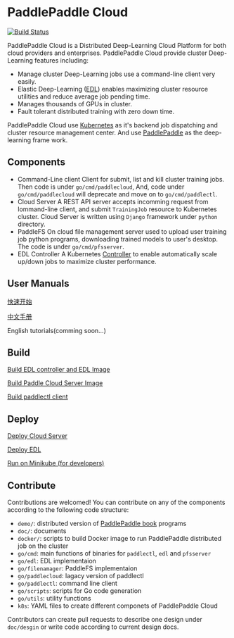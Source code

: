 # PaddlePaddle Cloud

[![Build Status](https://travis-ci.org/PaddlePaddle/cloud.svg?branch=develop)](https://travis-ci.org/PaddlePaddle/cloud)

PaddlePaddle Cloud is a Distributed Deep-Learning Cloud Platform for both cloud
providers and enterprises. PaddlePaddle Cloud provide cluster Deep-Learning
features including:

- Manage cluster Deep-Learning jobs use a command-line client very easily.
- Elastic Deep-Learning ([EDL](./doc/edl/README.md)) enables maximizing cluster resource utilities
  and reduce average job pending time.
- Manages thousands of GPUs in cluster.
- Fault tolerant distributed training with zero down time.

PaddlePaddle Cloud use [Kubernetes](https://kubernetes.io) as it's backend job
dispatching and cluster resource management center. And use [PaddlePaddle](https://github.com/PaddlePaddle/Paddle.git)
as the deep-learning frame work. 

## Components

- Command-Line client
  Client for submit, list and kill cluster training jobs. Then code is under
  `go/cmd/paddlecloud`, And, code under `go/cmd/paddlecloud` will deprecate and
  move on to `go/cmd/paddlectl`.
- Cloud Server
  A REST API server accepts incomming request from lommand-line client, and submit
  `TrainingJob` resource to Kubernetes cluster. Cloud Server is written using
  `Django` framework under `python` directory.
- PaddleFS
  On cloud file management server used to upload user training job python programs,
  downloading trained models to user's desktop. The code is under `go/cmd/pfsserver`.
- EDL Controller
  A Kubernetes [Controller](https://kubernetes.io/docs/concepts/api-extension/custom-resources/#custom-controllers)
  to enable automatically scale up/down jobs to maximize cluster performance.

## User Manuals

[快速开始](./doc/tutorial_cn.md)

[中文手册](./doc/usage_cn.md)

English tutorials(comming soon...)

## Build

[Build EDL controller and EDL Image](./doc/build/build_edl_controller.md)

[Build Paddle Cloud Server Image](./doc/deploy/deploy.md)

[Build paddlectl client](./doc/build/build_client.md)

## Deploy

[Deploy Cloud Server](./doc/deploy/deploy.md)

[Deploy EDL](./doc/deploy/deploy_edl.md)

[Run on Minikube (for developers)](./doc/deploy/run_on_minikube.md)

## Contribute

Contributions are welcomed! You can contribute on any of the components
according to the following code structure:

- `demo/`: distributed version of [PaddlePaddle book](https://github.com/PaddlePaddle/book) programs
- `doc/`: documents
- `docker/`: scripts to build Docker image to run PaddlePaddle distributed
  job on the cluster
- `go/cmd`: main functions of binaries for `paddlectl`, `edl` and `pfsserver`
- `go/edl`: EDL implementaion
- `go/filenamager`: PaddleFS implementaion
- `go/paddlecloud`: lagacy version of paddlectl
- `go/paddlectl`: command line client
- `go/scripts`: scripts for Go code generation
- `go/utils`: utility functions
- `k8s`: YAML files to create different componets of PaddlePaddle Cloud

Contributors can create pull requests to describe one design under `doc/desgin`
or write code according to current design docs.